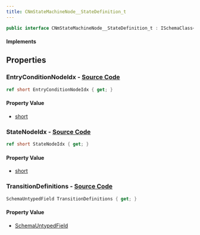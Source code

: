 ```yaml
---
title: CNmStateMachineNode__StateDefinition_t
---
```


```csharp
public interface CNmStateMachineNode__StateDefinition_t : ISchemaClass<CNmStateMachineNode__StateDefinition_t>, ISchemaField, ISchemaClass, INativeHandle
```

#### Implements

## Properties

### **EntryConditionNodeIdx** - [Source Code](https://github.com/swiftly-solution/swiftlys2/blob/main/managed/src/SwiftlyS2.Generated/Schemas/Interfaces/CNmStateMachineNode__StateDefinition_t.cs#L18)

```csharp
ref short EntryConditionNodeIdx { get; }
```

#### Property Value

- [short](https://learn.microsoft.com/dotnet/api/system.int16)

### **StateNodeIdx** - [Source Code](https://github.com/swiftly-solution/swiftlys2/blob/main/managed/src/SwiftlyS2.Generated/Schemas/Interfaces/CNmStateMachineNode__StateDefinition_t.cs#L16)

```csharp
ref short StateNodeIdx { get; }
```

#### Property Value

- [short](https://learn.microsoft.com/dotnet/api/system.int16)

### **TransitionDefinitions** - [Source Code](https://github.com/swiftly-solution/swiftlys2/blob/main/managed/src/SwiftlyS2.Generated/Schemas/Interfaces/CNmStateMachineNode__StateDefinition_t.cs#L21)

```csharp
SchemaUntypedField TransitionDefinitions { get; }
```

#### Property Value

- [SchemaUntypedField](/docs/api/shared/schemas/schemauntypedfield)

